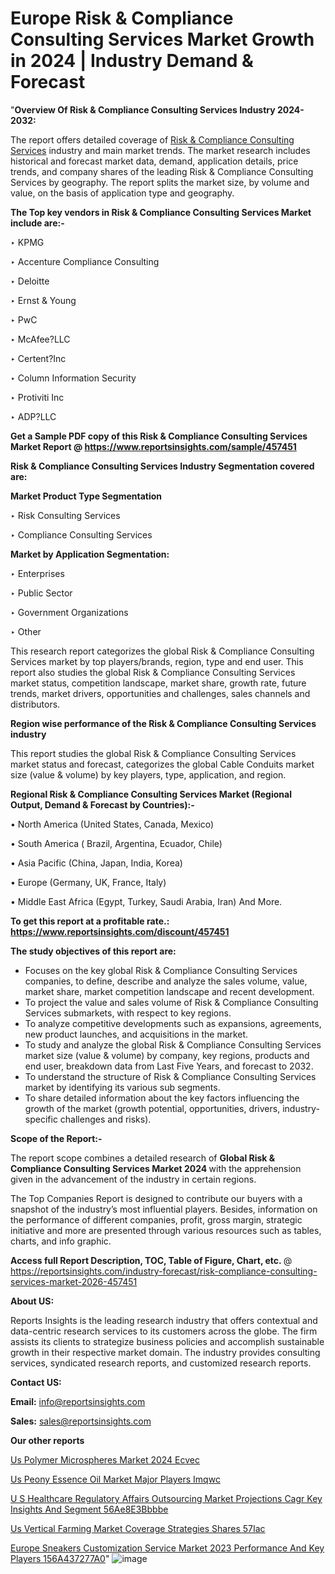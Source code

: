 # Europe Risk & Compliance Consulting Services Market Growth in 2024 | Industry Demand & Forecast

 "<strong>Overview Of Risk & Compliance Consulting Services Industry 2024-2032:</strong>

The report offers detailed coverage of <a href=https://www.reportsinsights.com/sample/457451>Risk & Compliance Consulting Services</a> industry and main market trends. The market research includes historical and forecast market data, demand, application details, price trends, and company shares of the leading Risk & Compliance Consulting Services by geography. The report splits the market size, by volume and value, on the basis of application type and geography.

<strong>The Top key vendors in Risk & Compliance Consulting Services Market include are:- </strong>

‣ KPMG

‣ Accenture Compliance Consulting

‣ Deloitte

‣ Ernst & Young

‣ PwC

‣ McAfee?LLC

‣ Certent?Inc

‣ Column Information Security

‣ Protiviti Inc

‣ ADP?LLC

<strong>Get a Sample PDF copy of this Risk & Compliance Consulting Services Market Report </strong><strong>@ <a href=https://www.reportsinsights.com/sample/457451 style=color:#0000ff;>https://www.reportsinsights.com/sample/457451</a> </strong>

<strong>Risk & Compliance Consulting Services Industry Segmentation covered are:</strong>

<strong>Market Product Type Segmentation</strong>

‣ Risk Consulting Services

‣ Compliance Consulting Services

<strong>Market by Application Segmentation:</strong>

‣ Enterprises

‣ Public Sector

‣ Government Organizations

‣ Other

This research report categorizes the global Risk & Compliance Consulting Services market by top players/brands, region, type and end user. This report also studies the global Risk & Compliance Consulting Services market status, competition landscape, market share, growth rate, future trends, market drivers, opportunities and challenges, sales channels and distributors.

<strong>Region wise performance of the Risk & Compliance Consulting Services industry</strong><strong> </strong>

This report studies the global Risk & Compliance Consulting Services market status and forecast, categorizes the global Cable Conduits market size (value &amp; volume) by key players, type, application, and region. 

<strong>Regional Risk & Compliance Consulting Services Market (Regional Output, Demand &amp; Forecast by Countries):-</strong>

• North America (United States, Canada, Mexico)

• South America ( Brazil, Argentina, Ecuador, Chile)

• Asia Pacific (China, Japan, India, Korea)

• Europe (Germany, UK, France, Italy)

• Middle East Africa (Egypt, Turkey, Saudi Arabia, Iran) And More.

<strong>To get this report at a profitable rate.: <a href=https://www.reportsinsights.com/discount/457451 style=color:#0000ff;>https://www.reportsinsights.com/discount/457451</a></strong>

<strong>The study objectives of this report are:</strong>
<ul>
  <li>Focuses on the key global Risk & Compliance Consulting Services companies, to define, describe and analyze the sales volume, value, market share, market competition landscape and recent development.</li>
  <li>To project the value and sales volume of Risk & Compliance Consulting Services submarkets, with respect to key regions.</li>
  <li>To analyze competitive developments such as expansions, agreements, new product launches, and acquisitions in the market.</li>
  <li>To study and analyze the global Risk & Compliance Consulting Services market size (value &amp; volume) by company, key regions, products and end user, breakdown data from Last Five Years, and forecast to 2032.</li>
  <li>To understand the structure of Risk & Compliance Consulting Services market by identifying its various sub segments.</li>
  <li>To share detailed information about the key factors influencing the growth of the market (growth potential, opportunities, drivers, industry-specific challenges and risks).</li>
</ul>
<strong>Scope of the Report:-</strong><strong> </strong>

The report scope combines a detailed research of <strong>Global Risk & Compliance Consulting Services Market 2024 </strong>with the apprehension given in the advancement of the industry in certain regions.

The Top Companies Report is designed to contribute our buyers with a snapshot of the industry’s most influential players. Besides, information on the performance of different companies, profit, gross margin, strategic initiative and more are presented through various resources such as tables, charts, and info graphic.

<strong>Access full Report Description, TOC, Table of Figure, Chart, etc. </strong>@   <a href=https://reportsinsights.com/industry-forecast/risk-compliance-consulting-services-market-2026-457451 style=color:#0000ff;>https://reportsinsights.com/industry-forecast/risk-compliance-consulting-services-market-2026-457451</a>

<strong>About US:</strong>

Reports Insights is the leading research industry that offers contextual and data-centric research services to its customers across the globe. The firm assists its clients to strategize business policies and accomplish sustainable growth in their respective market domain. The industry provides consulting services, syndicated research reports, and customized research reports.

<strong>Contact US:</strong>

<p class=""""><b>Email:</b> <a href=mailto:info@reportsinsights.com>info@reportsinsights.com</a></p>
<p class=""""><b>Sales:</b> <a href=mailto:sales@reportsinsights.com>sales@reportsinsights.com</a></p>

<strong>Our other reports</strong>

<a href=https://www.linkedin.com/pulse/us-polymer-microspheres-market-2024-ecvec/>Us Polymer Microspheres Market 2024 Ecvec</a>

<a href=https://www.linkedin.com/pulse/us-peony-essence-oil-market-major-players-imqwc/>Us Peony Essence Oil Market Major Players Imqwc</a>

<a href=https://medium.com/@patelamau/u-s-healthcare-regulatory-affairs-outsourcing-market-projections-cagr-key-insights-and-segment-56ae8e3bbbbe>U S Healthcare Regulatory Affairs Outsourcing Market Projections Cagr Key Insights And Segment 56Ae8E3Bbbbe</a>

<a href=https://www.linkedin.com/pulse/us-vertical-farming-market-coverage-strategies-shares-57iac/>Us Vertical Farming Market Coverage Strategies Shares 57Iac</a>

<a href=https://medium.com/@swatiga40/europe-sneakers-customization-service-market-2023-performance-and-key-players-156a437277a0>Europe Sneakers Customization Service Market 2023 Performance And Key Players 156A437277A0</a>"
![image](https://github.com/daminid12/RImarketresearch/assets/158430485/bece591c-d2f8-41b3-8ab0-d77a5803c1ee)

